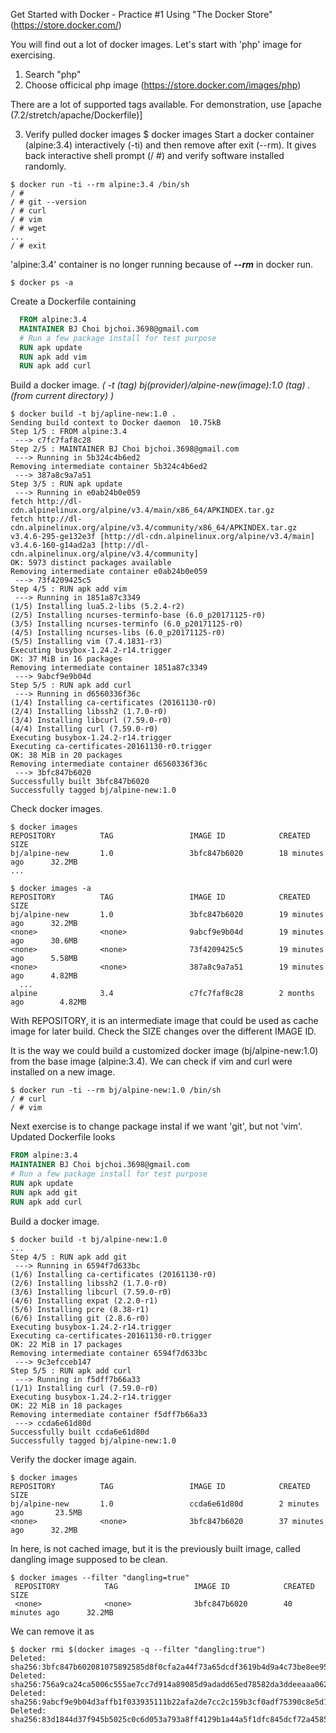 Get Started with Docker - Practice #1
Using "The Docker Store" (https://store.docker.com/)

You will find out a lot of docker images. Let's start with 'php' image for exercising.
1. Search "php"
2. Choose officical php image (https://store.docker.com/images/php)

There are a lot of supported tags available. For demonstration, use [apache (7.2/stretch/apache/Dockerfile)]

3. Verify pulled docker images 
  $ docker images
  Start a docker container (alpine:3.4) interactively (-ti) and then remove after exit (--rm). It gives back interactive shell prompt (/ #) and verify software installed randomly.
  ```
  $ docker run -ti --rm alpine:3.4 /bin/sh
  / # 
  / # git --version
  / # curl
  / # vim
  / # wget
  ...
  / # exit
  ```
  
  'alpine:3.4' container is no longer running because of __*--rm*__ in docker run.
  ```
  $ docker ps -a
  ```
  Create a Dockerfile containing
  
```Dockerfile
  FROM alpine:3.4
  MAINTAINER BJ Choi bjchoi.3698@gmail.com
  # Run a few package install for test purpose
  RUN apk update
  RUN apk add vim
  RUN apk add curl
```

  Build a docker image.   *( -t (tag) bj(provider)/alpine-new(image):1.0 (tag) . (from current directory) )*
  ```
  $ docker build -t bj/apline-new:1.0 .
  Sending build context to Docker daemon  10.75kB
  Step 1/5 : FROM alpine:3.4
   ---> c7fc7faf8c28
  Step 2/5 : MAINTAINER BJ Choi bjchoi.3698@gmail.com
   ---> Running in 5b324c4b6ed2
  Removing intermediate container 5b324c4b6ed2
   ---> 387a8c9a7a51
  Step 3/5 : RUN apk update
   ---> Running in e0ab24b0e059
  fetch http://dl-cdn.alpinelinux.org/alpine/v3.4/main/x86_64/APKINDEX.tar.gz
  fetch http://dl-cdn.alpinelinux.org/alpine/v3.4/community/x86_64/APKINDEX.tar.gz
  v3.4.6-295-ge132e3f [http://dl-cdn.alpinelinux.org/alpine/v3.4/main]
  v3.4.6-160-g14ad2a3 [http://dl-cdn.alpinelinux.org/alpine/v3.4/community]
  OK: 5973 distinct packages available
  Removing intermediate container e0ab24b0e059
   ---> 73f4209425c5
  Step 4/5 : RUN apk add vim
   ---> Running in 1851a87c3349
  (1/5) Installing lua5.2-libs (5.2.4-r2)
  (2/5) Installing ncurses-terminfo-base (6.0_p20171125-r0)
  (3/5) Installing ncurses-terminfo (6.0_p20171125-r0)
  (4/5) Installing ncurses-libs (6.0_p20171125-r0)
  (5/5) Installing vim (7.4.1831-r3)
  Executing busybox-1.24.2-r14.trigger
  OK: 37 MiB in 16 packages
  Removing intermediate container 1851a87c3349
   ---> 9abcf9e9b04d
  Step 5/5 : RUN apk add curl
   ---> Running in d6560336f36c
  (1/4) Installing ca-certificates (20161130-r0)
  (2/4) Installing libssh2 (1.7.0-r0)
  (3/4) Installing libcurl (7.59.0-r0)
  (4/4) Installing curl (7.59.0-r0)
  Executing busybox-1.24.2-r14.trigger
  Executing ca-certificates-20161130-r0.trigger
  OK: 38 MiB in 20 packages
  Removing intermediate container d6560336f36c
   ---> 3bfc847b6020
  Successfully built 3bfc847b6020
  Successfully tagged bj/alpine-new:1.0
  ```
  Check docker images.
  ```
  $ docker images
  REPOSITORY          TAG                 IMAGE ID            CREATED             SIZE
  bj/alpine-new       1.0                 3bfc847b6020        18 minutes ago      32.2MB
  ...
  
  $ docker images -a
  REPOSITORY          TAG                 IMAGE ID            CREATED             SIZE
  bj/alpine-new       1.0                 3bfc847b6020        19 minutes ago      32.2MB
  <none>              <none>              9abcf9e9b04d        19 minutes ago      30.6MB
  <none>              <none>              73f4209425c5        19 minutes ago      5.58MB
  <none>              <none>              387a8c9a7a51        19 minutes ago      4.82MB
    ...
  alpine              3.4                 c7fc7faf8c28        2 months ago        4.82MB
  ```
  
  With <none> REPOSITORY, it is an intermediate image that could be used as cache image for later build. 
  Check the SIZE changes over the different IMAGE ID.

  It is the way we could build a customized docker image (bj/alpine-new:1.0) from the base image (alpine:3.4).
  We can check if vim and curl were installed on a new image.
  
  ```
  $ docker run -ti --rm bj/alpine-new:1.0 /bin/sh
  / # curl
  / # vim
  ```
  
  Next exercise is to change package instal if we want 'git', but not 'vim'. Updated Dockerfile looks
  
  ```Dockerfile Updated: replaced vim with git
  FROM alpine:3.4
  MAINTAINER BJ Choi bjchoi.3698@gmail.com
  # Run a few package install for test purpose
  RUN apk update
  RUN apk add git
  RUN apk add curl
```
  
  Build a docker image. 
  
  ```
  $ docker build -t bj/alpine-new:1.0 
  ...
  Step 4/5 : RUN apk add git
   ---> Running in 6594f7d633bc
  (1/6) Installing ca-certificates (20161130-r0)
  (2/6) Installing libssh2 (1.7.0-r0)
  (3/6) Installing libcurl (7.59.0-r0)
  (4/6) Installing expat (2.2.0-r1)
  (5/6) Installing pcre (8.38-r1)
  (6/6) Installing git (2.8.6-r0)
  Executing busybox-1.24.2-r14.trigger
  Executing ca-certificates-20161130-r0.trigger
  OK: 22 MiB in 17 packages
  Removing intermediate container 6594f7d633bc
   ---> 9c3efcceb147
  Step 5/5 : RUN apk add curl
   ---> Running in f5dff7b66a33
  (1/1) Installing curl (7.59.0-r0)
  Executing busybox-1.24.2-r14.trigger
  OK: 22 MiB in 18 packages
  Removing intermediate container f5dff7b66a33
   ---> ccda6e61d80d
  Successfully built ccda6e61d80d
  Successfully tagged bj/alpine-new:1.0
  ```
  
  Verify the docker image again.
  ```
  $ docker images
  REPOSITORY          TAG                 IMAGE ID            CREATED             SIZE
  bj/alpine-new       1.0                 ccda6e61d80d        2 minutes ago       23.5MB
  <none>              <none>              3bfc847b6020        37 minutes ago      32.2MB
  ```
  
  In here, <none> is not cached image, but it is the previously built image, called dangling image supposed to be clean.
  
 ```
 $ docker images --filter "dangling=true"
  REPOSITORY          TAG                 IMAGE ID            CREATED             SIZE
  <none>              <none>              3bfc847b6020        40 minutes ago      32.2MB
 ```
    
  We can remove it as
  ```
  $ docker rmi $(docker images -q --filter "dangling:true")
  Deleted: sha256:3bfc847b602081075892585d8f0cfa2a44f73a65dcdf3619b4d9a4c73be8ee95
  Deleted: sha256:756a9ca24ca5006c555ae7cc7d914a89085d9adadd65ed78582da3ddeeaaa062
  Deleted: sha256:9abcf9e9b04d3affb1f033935111b22afa2de7cc2c159b3cf0adf75390c8e5d1
  Deleted: sha256:83d1844d37f945b5025c0c6d053a793a8ff4129b1a44a5f1dfc845dcf72a4585
  ```
  
  
  
  
  
  
  
